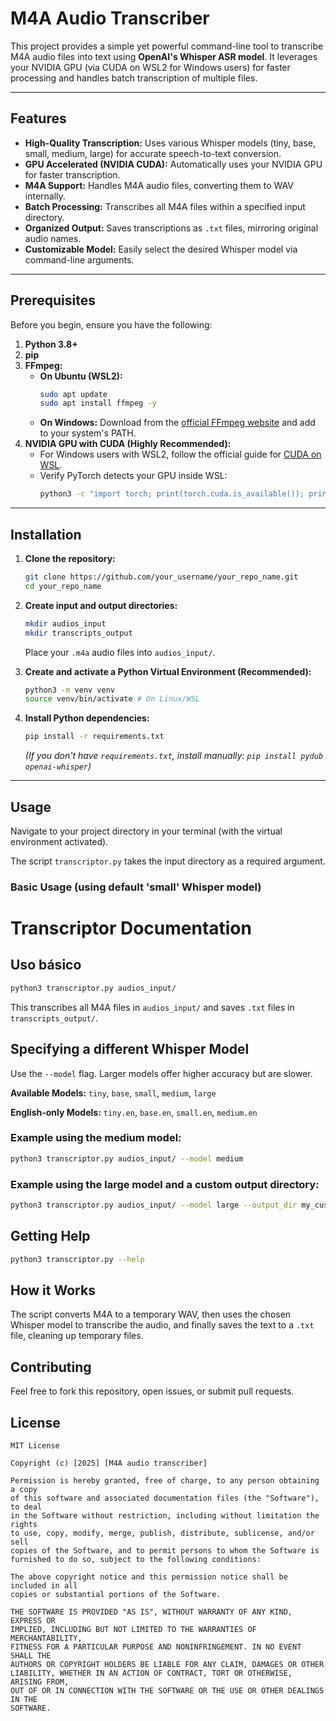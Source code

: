 # M4A Audio Transcriber

This project provides a simple yet powerful command-line tool to transcribe M4A audio files into text using **OpenAI's Whisper ASR model**. It leverages your NVIDIA GPU (via CUDA on WSL2 for Windows users) for faster processing and handles batch transcription of multiple files.

-----

## Features

* **High-Quality Transcription:** Uses various Whisper models (tiny, base, small, medium, large) for accurate speech-to-text conversion.
* **GPU Accelerated (NVIDIA CUDA):** Automatically uses your NVIDIA GPU for faster transcription.
* **M4A Support:** Handles M4A audio files, converting them to WAV internally.
* **Batch Processing:** Transcribes all M4A files within a specified input directory.
* **Organized Output:** Saves transcriptions as `.txt` files, mirroring original audio names.
* **Customizable Model:** Easily select the desired Whisper model via command-line arguments.

-----

## Prerequisites

Before you begin, ensure you have the following:

1. **Python 3.8+**
2. **pip**
3. **FFmpeg:**
    * **On Ubuntu (WSL2):**
      ```bash
      sudo apt update
      sudo apt install ffmpeg -y
      ```
    * **On Windows:** Download from the [official FFmpeg website](https://ffmpeg.org/download.html) and add to your system's PATH.
4. **NVIDIA GPU with CUDA (Highly Recommended):**
    * For Windows users with WSL2, follow the official guide for [CUDA on WSL](https://docs.nvidia.com/cuda/wsl-user-guide/index.html#getting-started-with-cuda-on-wsl).
    * Verify PyTorch detects your GPU inside WSL:
      ```bash
      python3 -c "import torch; print(torch.cuda.is_available()); print(torch.cuda.get_device_name(0) if torch.cuda.is_available() else 'No GPU detected')"
      ```

-----

## Installation

1. **Clone the repository:**
    ```bash
    git clone https://github.com/your_username/your_repo_name.git
    cd your_repo_name
    ```

2. **Create input and output directories:**
    ```bash
    mkdir audios_input
    mkdir transcripts_output
    ```

    Place your `.m4a` audio files into `audios_input/`.

3. **Create and activate a Python Virtual Environment (Recommended):**
    ```bash
    python3 -m venv venv
    source venv/bin/activate # On Linux/WSL
    ```

4. **Install Python dependencies:**
    ```bash
    pip install -r requirements.txt
    ```
    *(If you don't have `requirements.txt`, install manually: `pip install pydub openai-whisper`)*

-----

## Usage

Navigate to your project directory in your terminal (with the virtual environment activated).

The script `transcriptor.py` takes the input directory as a required argument.

### Basic Usage (using default 'small' Whisper model)

# Transcriptor Documentation

## Uso básico

```bash
python3 transcriptor.py audios_input/
```

This transcribes all M4A files in `audios_input/` and saves `.txt` files in `transcripts_output/`.

## Specifying a different Whisper Model

Use the `--model` flag. Larger models offer higher accuracy but are slower.

**Available Models:** `tiny`, `base`, `small`, `medium`, `large`

**English-only Models:** `tiny.en`, `base.en`, `small.en`, `medium.en`

### Example using the medium model:

```bash
python3 transcriptor.py audios_input/ --model medium
```

### Example using the large model and a custom output directory:

```bash
python3 transcriptor.py audios_input/ --model large --output_dir my_custom_transcripts/
```

## Getting Help

```bash
python3 transcriptor.py --help
```

## How it Works

The script converts M4A to a temporary WAV, then uses the chosen Whisper model to transcribe the audio, and finally saves the text to a `.txt` file, cleaning up temporary files.

## Contributing

Feel free to fork this repository, open issues, or submit pull requests.

## License

```
MIT License

Copyright (c) [2025] [M4A audio transcriber]

Permission is hereby granted, free of charge, to any person obtaining a copy
of this software and associated documentation files (the "Software"), to deal
in the Software without restriction, including without limitation the rights
to use, copy, modify, merge, publish, distribute, sublicense, and/or sell
copies of the Software, and to permit persons to whom the Software is
furnished to do so, subject to the following conditions:

The above copyright notice and this permission notice shall be included in all
copies or substantial portions of the Software.

THE SOFTWARE IS PROVIDED "AS IS", WITHOUT WARRANTY OF ANY KIND, EXPRESS OR
IMPLIED, INCLUDING BUT NOT LIMITED TO THE WARRANTIES OF MERCHANTABILITY,
FITNESS FOR A PARTICULAR PURPOSE AND NONINFRINGEMENT. IN NO EVENT SHALL THE
AUTHORS OR COPYRIGHT HOLDERS BE LIABLE FOR ANY CLAIM, DAMAGES OR OTHER
LIABILITY, WHETHER IN AN ACTION OF CONTRACT, TORT OR OTHERWISE, ARISING FROM,
OUT OF OR IN CONNECTION WITH THE SOFTWARE OR THE USE OR OTHER DEALINGS IN THE
SOFTWARE.
```

